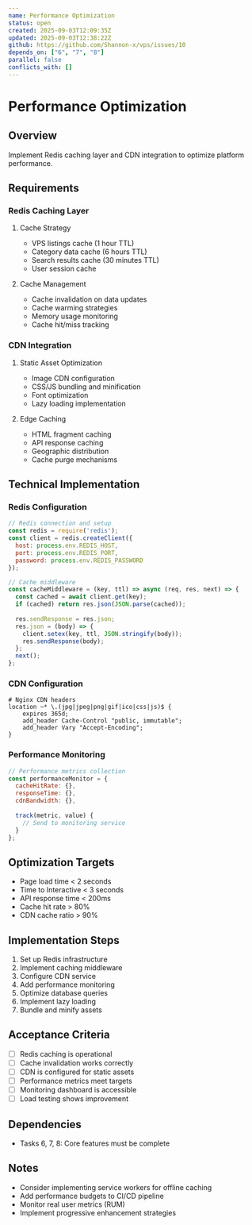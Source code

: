 ```yaml
---
name: Performance Optimization
status: open
created: 2025-09-03T12:09:35Z
updated: 2025-09-03T12:38:22Z
github: https://github.com/Shannon-x/vps/issues/10
depends_on: ["6", "7", "8"]
parallel: false
conflicts_with: []
---
```


# Performance Optimization

## Overview
Implement Redis caching layer and CDN integration to optimize platform performance.

## Requirements

### Redis Caching Layer
1. Cache Strategy
   - VPS listings cache (1 hour TTL)
   - Category data cache (6 hours TTL)
   - Search results cache (30 minutes TTL)
   - User session cache

2. Cache Management
   - Cache invalidation on data updates
   - Cache warming strategies
   - Memory usage monitoring
   - Cache hit/miss tracking

### CDN Integration
1. Static Asset Optimization
   - Image CDN configuration
   - CSS/JS bundling and minification
   - Font optimization
   - Lazy loading implementation

2. Edge Caching
   - HTML fragment caching
   - API response caching
   - Geographic distribution
   - Cache purge mechanisms

## Technical Implementation

### Redis Configuration
```javascript
// Redis connection and setup
const redis = require('redis');
const client = redis.createClient({
  host: process.env.REDIS_HOST,
  port: process.env.REDIS_PORT,
  password: process.env.REDIS_PASSWORD
});

// Cache middleware
const cacheMiddleware = (key, ttl) => async (req, res, next) => {
  const cached = await client.get(key);
  if (cached) return res.json(JSON.parse(cached));
  
  res.sendResponse = res.json;
  res.json = (body) => {
    client.setex(key, ttl, JSON.stringify(body));
    res.sendResponse(body);
  };
  next();
};
```

### CDN Configuration
```nginx
# Nginx CDN headers
location ~* \.(jpg|jpeg|png|gif|ico|css|js)$ {
    expires 365d;
    add_header Cache-Control "public, immutable";
    add_header Vary "Accept-Encoding";
}
```

### Performance Monitoring
```javascript
// Performance metrics collection
const performanceMonitor = {
  cacheHitRate: {},
  responseTime: {},
  cdnBandwidth: {},
  
  track(metric, value) {
    // Send to monitoring service
  }
};
```

## Optimization Targets
- Page load time < 2 seconds
- Time to Interactive < 3 seconds
- API response time < 200ms
- Cache hit rate > 80%
- CDN cache ratio > 90%

## Implementation Steps
1. Set up Redis infrastructure
2. Implement caching middleware
3. Configure CDN service
4. Add performance monitoring
5. Optimize database queries
6. Implement lazy loading
7. Bundle and minify assets

## Acceptance Criteria
- [ ] Redis caching is operational
- [ ] Cache invalidation works correctly
- [ ] CDN is configured for static assets
- [ ] Performance metrics meet targets
- [ ] Monitoring dashboard is accessible
- [ ] Load testing shows improvement

## Dependencies
- Tasks 6, 7, 8: Core features must be complete

## Notes
- Consider implementing service workers for offline caching
- Add performance budgets to CI/CD pipeline
- Monitor real user metrics (RUM)
- Implement progressive enhancement strategies